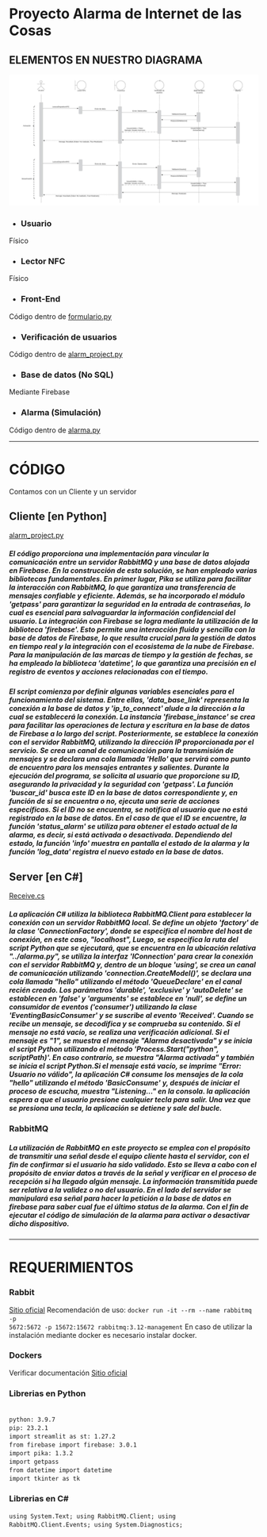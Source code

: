 # Proyecto Alarma de Internet de las Cosas

## ELEMENTOS EN NUESTRO DIAGRAMA
<img width="1037" alt="image" src="https://github.com/ChristopheTuz/proyecto-iot-alarma/blob/main/Diagrama%20Alarma.jpeg">

- ### Usuario
Físico

- ### Lector NFC
Físico

- ### Front-End
Código dentro de [formulario.py](https://github.com/ChristopheTuz/proyecto-iot-alarma/blob/main/Front-End/formulario.py)

- ### Verificación de usuarios
Código dentro de [alarm_project.py](https://github.com/ChristopheTuz/proyecto-iot-alarma/blob/main/Cliente/alarm_project.py)

- ### Base de datos (No SQL)
Mediante Firebase

- ### Alarma (Simulación)
Código dentro de [alarma.py](https://github.com/ChristopheTuz/proyecto-iot-alarma/blob/main/Server/alarma.py)

---
# CÓDIGO
Contamos con un Cliente y un servidor 

## Cliente [en Python]
[alarm_project.py](https://github.com/ChristopheTuz/proyecto-iot-alarma/blob/main/Cliente/alarm_project.py)

<h5> El código proporciona una implementación para vincular la comunicación entre un servidor RabbitMQ y una base de datos alojada en Firebase. En la construcción de esta solución, se han empleado varias bibliotecas fundamentales. En primer lugar, Pika se utiliza para facilitar la interacción con RabbitMQ, lo que garantiza una transferencia de mensajes confiable y eficiente. Además, se ha incorporado el módulo 'getpass' para garantizar la seguridad en la entrada de contraseñas, lo cual es esencial para salvaguardar la información confidencial del usuario.
La integración con Firebase se logra mediante la utilización de la biblioteca 'firebase'. Esto permite una interacción fluida y sencilla con la base de datos de Firebase, lo que resulta crucial para la gestión de datos en tiempo real y la integración con el ecosistema de la nube de Firebase. Para la manipulación de las marcas de tiempo y la gestión de fechas, se ha empleado la biblioteca 'datetime', lo que garantiza una precisión en el registro de eventos y acciones relacionadas con el tiempo.</h5>

<h5> El script comienza por definir algunas variables esenciales para el funcionamiento del sistema. Entre ellas, 'data_base_link' representa la conexión a la base de datos y 'ip_to_connect' alude a la dirección a la cual se establecerá la conexión. La instancia 'firebase_instance' se crea para facilitar las operaciones de lectura y escritura en la base de datos de Firebase a lo largo del script.
Posteriormente, se establece la conexión con el servidor RabbitMQ, utilizando la dirección IP proporcionada por el servicio. Se crea un canal de comunicación para la transmisión de mensajes y se declara una cola llamada 'Hello' que servirá como punto de encuentro para los mensajes entrantes y salientes.
Durante la ejecución del programa, se solicita al usuario que proporcione su ID, asegurando la privacidad y la seguridad con 'getpass'. La función 'buscar_id' busca este ID en la base de datos correspondiente y, en función de si se encuentra o no, ejecuta una serie de acciones específicas. Si el ID no se encuentra, se notifica al usuario que no está registrado en la base de datos. En el caso de que el ID se encuentre, la función 'status_alarm' se utiliza para obtener el estado actual de la alarma, es decir, si está activada o desactivada. Dependiendo del estado, la función 'info' muestra en pantalla el estado de la alarma y la función 'log_data' registra el nuevo estado en la base de datos.</h5>

## Server [en C#]
[Receive.cs](https://github.com/ChristopheTuz/proyecto-iot-alarma/blob/main/Server/Receive/Receive.cs)
<h5> La aplicación C# utiliza la biblioteca RabbitMQ.Client para establecer la conexión con un servidor RabbitMQ local. Se define un objeto 'factory' de la clase 'ConnectionFactory', donde se especifica el nombre del host de conexión, en este caso, "localhost", Luego, se especifica la ruta del script Python que se ejecutará, que se encuentra en la ubicación relativa "../alarma.py", se utiliza la interfaz 'IConnection' para crear la conexión con el servidor RabbitMQ y, dentro de un bloque 'using', se crea un canal de comunicación utilizando 'connection.CreateModel()', se declara una cola llamada "hello" utilizando el método 'QueueDeclare' en el canal recién creado. Los parámetros 'durable', 'exclusive' y 'autoDelete' se establecen en 'false' y 'arguments' se establece en 'null', se define un consumidor de eventos ('consumer') utilizando la clase 'EventingBasicConsumer' y se suscribe al evento 'Received'. Cuando se recibe un mensaje, se decodifica y se comprueba su contenido.
Si el mensaje no está vacío, se realiza una verificación adicional. Si el mensaje es "1", se muestra el mensaje "Alarma desactivada" y se inicia el script Python utilizando el método 'Process.Start("python", scriptPath)'. En caso contrario, se muestra "Alarma activada" y también se inicia el script Python.Si el mensaje está vacío, se imprime "Error: Usuario no válido", la aplicación C# consume los mensajes de la cola "hello" utilizando el método 'BasicConsume' y, después de iniciar el proceso de escucha, muestra "Listening..." en la consola. la aplicación espera a que el usuario presione cualquier tecla para salir. Una vez que se presiona una tecla, la aplicación se detiene y sale del bucle.
</h5>

### RabbitMQ 
<h5>
La utilización de RabbitMQ en este proyecto se emplea con el propósito de transmitir una señal desde el equipo cliente hasta el servidor, con el fin de confirmar si el usuario ha sido validado. Esto se lleva a cabo con el propósito de enviar datos a través de la señal y verificar en el proceso de recepción si ha llegado algún mensaje. La información transmitida puede ser relativa a la validez o no del usuario. En el lado del servidor se manipulará esa señal para hacer la petición a la base de datos en firebase para saber cual fue el último status de la alarma. Con el fin de ejecutar el código de simulación de la alarma para activar o desactivar dicho dispositivo.
</h5>

---

# REQUERIMIENTOS

### Rabbit
[Sitio oficial](https://www.rabbitmq.com/download.html)
Recomendación de uso:
<code>docker run -it --rm --name rabbitmq -p 5672:5672 -p 15672:15672 rabbitmq:3.12-management</code>
En caso de utilizar la instalación mediante docker es necesario instalar docker.

### Dockers
Verificar documentación [Sitio oficial](https://docs.docker.com/engine/install/)

### Librerias en Python
<code>
python: 3.9.7
pip: 23.2.1
import streamlit as st: 1.27.2
from firebase import firebase: 3.0.1
import pika: 1.3.2
import getpass
from datetime import datetime
import tkinter as tk
</code>

### Librerias en C#
<code>using System.Text;
using RabbitMQ.Client;
using RabbitMQ.Client.Events;
using System.Diagnostics;
</code>
